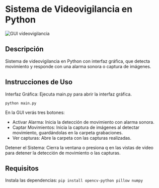 # Sistema de Videovigilancia en Python

![GUI vídeovigilancia](recursos/Portada.png|200)


## Descripción
Sistema de videovigilancia en Python con interfaz gráfica, que detecta movimiento y responde con una alarma sonora o captura de imágenes.

## Instrucciones de Uso

Interfaz Gráfica:
Ejecuta main.py para abrir la interfaz gráfica.

`python main.py`

En la GUI verás tres botones:
- Activar Alarma: Inicia la detección de movimiento con alarma sonora.
- Captar Movimientos: Inicia la captura de imágenes al detectar movimiento, guardándolas en la carpeta grabaciones.
- Ver capturas: Abre la carpeta con las capturas realizadas.

Detener el Sistema:
Cierra la ventana o presiona q en las vistas de video para detener la detección de movimiento o las capturas.

## Requisitos
Instala las dependencias:
`pip install opencv-python pillow numpy`
